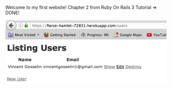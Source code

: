 Welcome to my first website! Chapter 2 from Ruby On Rails 3 Tutorial => DONE!

![alt tag](https://github.com/vincentgosselin1/demo_app/blob/master/first_website.png)

